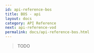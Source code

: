```yaml
---
id: api-reference-bos
title: BOS - api
layout: docs
category: API Reference
next: api-reference-vod
permalink: docs/api-reference-bos.html
---
```


> TODO
